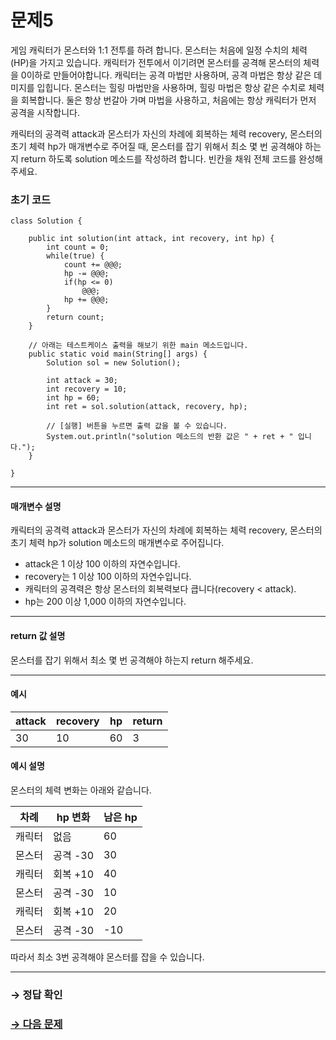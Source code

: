 # 문제5

게임 캐릭터가 몬스터와 1:1 전투를 하려 합니다. 몬스터는 처음에 일정 수치의 체력(HP)을 가지고 있습니다. 캐릭터가 전투에서 이기려면 몬스터를 공격해 몬스터의 체력을 0이하로 만들어야합니다. 캐릭터는 공격 마법만 사용하며, 공격 마법은 항상 같은 데미지를 입힙니다. 몬스터는 힐링 마법만을 사용하며, 힐링 마법은 항상 같은 수치로 체력을 회복합니다. 둘은 항상 번갈아 가며 마법을 사용하고, 처음에는 항상 캐릭터가 먼저 공격을 시작합니다.

캐릭터의 공격력 attack과 몬스터가 자신의 차례에 회복하는 체력 recovery, 몬스터의 초기 체력 hp가 매개변수로 주어질 때, 몬스터를 잡기 위해서 최소 몇 번 공격해야 하는지 return 하도록 solution 메소드를 작성하려 합니다. 빈칸을 채워 전체 코드를 완성해주세요.

### 초기 코드

```
class Solution {

    public int solution(int attack, int recovery, int hp) {
        int count = 0;
        while(true) {
            count += @@@;
            hp -= @@@;
            if(hp <= 0)
                @@@;
            hp += @@@;
        }
        return count;
    }

    // 아래는 테스트케이스 출력을 해보기 위한 main 메소드입니다.
    public static void main(String[] args) {
        Solution sol = new Solution();
        
        int attack = 30;
        int recovery = 10;
        int hp = 60;
        int ret = sol.solution(attack, recovery, hp);

        // [실행] 버튼을 누르면 출력 값을 볼 수 있습니다.
        System.out.println("solution 메소드의 반환 값은 " + ret + " 입니다.");
    }
    
}
```

---

#### 매개변수 설명
캐릭터의 공격력 attack과 몬스터가 자신의 차례에 회복하는 체력 recovery, 몬스터의 초기 체력 hp가 solution 메소드의 매개변수로 주어집니다.

* attack은 1 이상 100 이하의 자연수입니다.
* recovery는 1 이상 100 이하의 자연수입니다.
* 캐릭터의 공격력은 항상 몬스터의 회복력보다 큽니다(recovery < attack).
* hp는 200 이상 1,000 이하의 자연수입니다.

---

#### return 값 설명
몬스터를 잡기 위해서 최소 몇 번 공격해야 하는지 return 해주세요.

---

#### 예시

| attack | recovery | hp  | return |
|--------|----------|-----|--------|
| 30     | 10       | 60 | 3      |

#### 예시 설명

몬스터의 체력 변화는 아래와 같습니다.

| 차례 | hp 변화  | 남은 hp |
|-------|----------|---------|
| 캐릭터     | 없음        | 60      |
| 몬스터     | 공격 -30 | 30      |
| 캐릭터     | 회복 +10 | 40      |
| 몬스터     | 공격 -30 | 10      |
| 캐릭터     | 회복 +10 | 20      |
| 몬스터     | 공격 -30 | -10       |

따라서 최소 3번 공격해야 몬스터를 잡을 수 있습니다.

---

### → 정답 확인

### [→ 다음 문제](https://github.com/tnehf18/cosPro/blob/main/java/ex_2nd/ex_2nd_02/no_06/desc_06.md "cosPro 2급 Java 2차 6번 문제")
